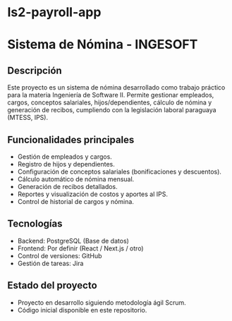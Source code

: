 # Is2-payroll-app
# Sistema de Nómina - INGESOFT

## Descripción
Este proyecto es un sistema de nómina desarrollado como trabajo práctico para la materia Ingeniería de Software II. 
Permite gestionar empleados, cargos, conceptos salariales, hijos/dependientes, cálculo de nómina y generación de recibos, cumpliendo con la legislación laboral paraguaya (MTESS, IPS).

## Funcionalidades principales
- Gestión de empleados y cargos.
- Registro de hijos y dependientes.
- Configuración de conceptos salariales (bonificaciones y descuentos).
- Cálculo automático de nómina mensual.
- Generación de recibos detallados.
- Reportes y visualización de costos y aportes al IPS.
- Control de historial de cargos y nómina.

## Tecnologías
- Backend: PostgreSQL (Base de datos)
- Frontend: Por definir (React / Next.js / otro)
- Control de versiones: GitHub
- Gestión de tareas: Jira

## Estado del proyecto
- Proyecto en desarrollo siguiendo metodología ágil Scrum.
- Código inicial disponible en este repositorio.
